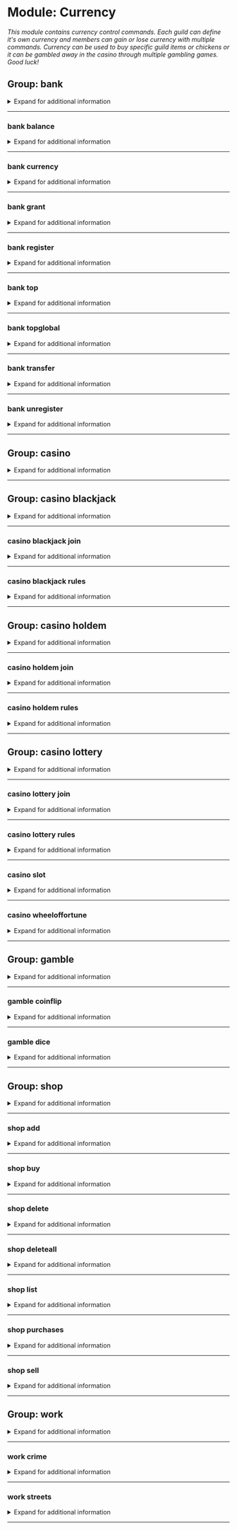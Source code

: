 # Module: Currency
*This module contains currency control commands. Each guild can define it's own currency and members can gain or lose currency with multiple commands. Currency can be used to buy specific guild items or chickens or it can be gambled away in the casino through multiple gambling games. Good luck!*


## Group: bank
<details><summary markdown='span'>Expand for additional information</summary><p>

*Bank account commands (each guild has it's own bank). Group call prints out given user's bank balance. Accounts periodically get a small increase through interest.*

**Aliases:**
`$, $$, $$$`
**Guild only.**


**Overload 0:**
- (optional) [`member`]: *Member* (def: `None`)
**Examples:**

```xml
!bank
!bank Member
```
</p></details>

---

### bank balance
<details><summary markdown='span'>Expand for additional information</summary><p>

*Prints user's bank balance.*

**Aliases:**
`s, status, bal, money`
**Guild only.**


**Overload 0:**
- (optional) [`member`]: *Member* (def: `None`)
**Examples:**

```xml
!bank balance
!bank balance Member
```
</p></details>

---

### bank currency
<details><summary markdown='span'>Expand for additional information</summary><p>

*Gets or sets guild currency.*

**Aliases:**
`setcurrency, curr`
**Guild only.**


**Overload 1:**
- [`string`]: *New currency*
**Overload 0:**
*None*
**Examples:**

```xml
!bank currency
!bank currency Some string here
```
</p></details>

---

### bank grant
<details><summary markdown='span'>Expand for additional information</summary><p>

*Grants user a certain amount of guild currency.*

**Aliases:**
`give`
**Guild only.**

**Privileged users only.**


**Overload 1:**
- [`member`]: *Member*
- [`long`]: *Amount*
**Overload 0:**
- [`long`]: *Amount*
- [`member`]: *Member*
**Examples:**

```xml
!bank grant Member 100000
!bank grant 100000 Member
```
</p></details>

---

### bank register
<details><summary markdown='span'>Expand for additional information</summary><p>

*Opens a new bank account for the sender.*

**Aliases:**
`r, signup, activate`
**Guild only.**


**Overload 0:**
*None*
**Examples:**

```xml
!bank register
```
</p></details>

---

### bank top
<details><summary markdown='span'>Expand for additional information</summary><p>

*Lists wealthiest users in this guild.*

**Aliases:**
`leaderboard, elite`
**Guild only.**


**Overload 0:**
*None*
**Examples:**

```xml
!bank top
```
</p></details>

---

### bank topglobal
<details><summary markdown='span'>Expand for additional information</summary><p>

*Lists wealthiest users globally.*

**Aliases:**
`globalleaderboard, globalelite, gtop, topg, globaltop`
**Guild only.**


**Overload 0:**
*None*
**Examples:**

```xml
!bank topglobal
```
</p></details>

---

### bank transfer
<details><summary markdown='span'>Expand for additional information</summary><p>

*Transfer funds from your account to another user's account.*

**Aliases:**
`lend, tr`
**Guild only.**


**Overload 1:**
- [`member`]: *Member*
- [`long`]: *Amount*
**Overload 0:**
- [`long`]: *Amount*
- [`member`]: *Member*
**Examples:**

```xml
!bank transfer Member 100000
!bank transfer 100000 Member
```
</p></details>

---

### bank unregister
<details><summary markdown='span'>Expand for additional information</summary><p>

*Closes a bank account.*

**Aliases:**
`ur, signout, deleteaccount, delacc, disable, deactivate`
**Guild only.**

**Privileged users only.**


**Overload 0:**
- [`member`]: *Member*
- (optional) [`boolean`]: *Globally?* (def: `False`)
**Examples:**

```xml
!bank unregister Member
!bank unregister @User Yes/No
```
</p></details>

---

## Group: casino
<details><summary markdown='span'>Expand for additional information</summary><p>

*Prints all available casino games.*

**Aliases:**
`vegas, cs, cas`

**Overload 0:**
*None*
**Examples:**

```xml
!casino
```
</p></details>

---

## Group: casino blackjack
<details><summary markdown='span'>Expand for additional information</summary><p>

*Starts a new Blackjack game or joins a pending Blackjack game with given bid amount.*

**Aliases:**
`bj`

**Overload 0:**
- (optional) [`int`]: *Bid amount* (def: `5`)
**Examples:**

```xml
!casino blackjack 100000
```
</p></details>

---

### casino blackjack join
<details><summary markdown='span'>Expand for additional information</summary><p>

*Joins a pending Blackjack game with given bid amount.*

**Aliases:**
`+, compete, enter, j, <<, <`

**Overload 0:**
- (optional) [`int`]: *Bid amount* (def: `5`)
**Examples:**

```xml
!casino blackjack join 100000
```
</p></details>

---

### casino blackjack rules
<details><summary markdown='span'>Expand for additional information</summary><p>

*Prints Blackjack rules.*

**Aliases:**
`help, h, ruling, rule, info`

**Overload 0:**
*None*
**Examples:**

```xml
!casino blackjack rules
```
</p></details>

---

## Group: casino holdem
<details><summary markdown='span'>Expand for additional information</summary><p>

*Starts a new Texas Hold 'em poker game or joins a pending holdem game with given bid amount.*

**Aliases:**
`poker, texasholdem, texas`

**Overload 0:**
- (optional) [`int`]: *Total balance for each user* (def: `1000`)
**Examples:**

```xml
!casino holdem 100000
```
</p></details>

---

### casino holdem join
<details><summary markdown='span'>Expand for additional information</summary><p>

*Joins a pending Texas Hold 'em game with given bid amount.*

**Aliases:**
`+, compete, enter, j, <<, <`

**Overload 0:**
*None*
**Examples:**

```xml
!casino holdem join 100000
```
</p></details>

---

### casino holdem rules
<details><summary markdown='span'>Expand for additional information</summary><p>

*Prints Texas Hold 'em rules.*

**Aliases:**
`help, h, ruling, rule`

**Overload 0:**
*None*
**Examples:**

```xml
!casino holdem rules
```
</p></details>

---

## Group: casino lottery
<details><summary markdown='span'>Expand for additional information</summary><p>

*Starts a new Lottery game or joins a pending Lottery game with given three numbers. The three numbers are drawn from 1 to 15 and they can't be repeated. Rewards are given for each guess, increasing as the number of guesses increases.*

**Aliases:**
`lotto, bingo`

**Overload 0:**
- [`int...`]: *3 numbers*
**Examples:**

```xml
!casino lottery 1 5 10
```
</p></details>

---

### casino lottery join
<details><summary markdown='span'>Expand for additional information</summary><p>

*Joins a pending Lottery game with given three numbers.*

**Aliases:**
`+, compete, enter, j, <<, <`

**Overload 0:**
- [`int...`]: *3 numbers*
**Examples:**

```xml
!casino lottery join 1 5 10
```
</p></details>

---

### casino lottery rules
<details><summary markdown='span'>Expand for additional information</summary><p>

*Prints Lottery rules.*

**Aliases:**
`help, h, ruling, rule`

**Overload 0:**
*None*
**Examples:**

```xml
!casino lottery rules
```
</p></details>

---

### casino slot
<details><summary markdown='span'>Expand for additional information</summary><p>

*Rolls a Slot Machine.*

**Aliases:**
`slotmachine`

**Overload 1:**
- (optional) [`long`]: *Bid* (def: `5`)
**Overload 0:**
- [`string...`]: *Bid*
**Examples:**

```xml
!casino slot 100000
```
</p></details>

---

### casino wheeloffortune
<details><summary markdown='span'>Expand for additional information</summary><p>

*Rolls a Wheel of Fortune.*

**Aliases:**
`wof`

**Overload 1:**
- (optional) [`long`]: *Bid* (def: `5`)
**Overload 0:**
- [`string...`]: *Bid*
**Examples:**

```xml
!casino wheeloffortune 100000
```
</p></details>

---

## Group: gamble
<details><summary markdown='span'>Expand for additional information</summary><p>

*Gambling commands - requires guild currency.*

**Aliases:**
`bet`
**Guild only.**


</p></details>

---

### gamble coinflip
<details><summary markdown='span'>Expand for additional information</summary><p>

*Gambles on a coinflip toss. Default bid is 5.*

**Aliases:**
`coin, flip`
**Guild only.**


**Overload 1:**
- [`long`]: *Bid amount*
- [`string`]: *Heads/Tails*
**Overload 0:**
- [`string`]: *Heads/Tails*
- (optional) [`long`]: *Bid amount* (def: `5`)
**Examples:**

```xml
!gamble coinflip 100000 heads
!gamble coinflip heads 100000
```
</p></details>

---

### gamble dice
<details><summary markdown='span'>Expand for additional information</summary><p>

*Gambles on a dice throw. Default bid is 5.*

**Aliases:**
`roll, die`
**Guild only.**


**Overload 0:**
- [`int`]: *Dice outcome (1-6)*
- (optional) [`long`]: *Bid amount* (def: `5`)
**Examples:**

```xml
!gamble dice 100000 5
```
</p></details>

---

## Group: shop
<details><summary markdown='span'>Expand for additional information</summary><p>

*Shop for items using guild currency from your bank account. Group command lists all available items for purchase.*

**Aliases:**
`store, mall`
**Guild only.**


**Overload 0:**
*None*
**Examples:**

```xml
!shop
```
</p></details>

---

### shop add
<details><summary markdown='span'>Expand for additional information</summary><p>

*Adds a new item to guild shop.*

**Aliases:**
`register, reg, additem, a, +, +=, <<, <, <-, <=`
**Guild only.**

**Requires user permissions:**
`Manage guild`

**Overload 1:**
- [`long`]: *Item price*
- [`string...`]: *Item name*
**Overload 0:**
- [`string`]: *Item name*
- [`long`]: *Item price*
**Examples:**

```xml
!shop add SampleName 100000
!shop add 100000 SampleName
```
</p></details>

---

### shop buy
<details><summary markdown='span'>Expand for additional information</summary><p>

*Buys a new item for you from the guild shop.*

**Aliases:**
`purchase, shutupandtakemymoney, b, p`
**Guild only.**


**Overload 1:**
- [`int...`]: *Item IDs*
**Overload 1:**
- [`string`]: *Item name*
**Examples:**

```xml
!shop buy SampleName
!shop buy 1 5
```
</p></details>

---

### shop delete
<details><summary markdown='span'>Expand for additional information</summary><p>

*Removes an item from guild shop.*

**Aliases:**
`unregister, remove, rm, del, d, -, -=, >, >>, ->, =>`
**Guild only.**

**Requires user permissions:**
`Manage guild`

**Overload 1:**
- [`int...`]: *Item IDs to remove*
**Examples:**

```xml
!shop delete SampleName
!shop delete 1 5
```
</p></details>

---

### shop deleteall
<details><summary markdown='span'>Expand for additional information</summary><p>

*Removes all items from the guild shop.*

**Aliases:**
`removeall, rmrf, rma, clearall, clear, delall, da, cl, -a, --, >>>`
**Guild only.**

**Requires user permissions:**
`Manage guild`

**Overload 0:**
*None*
**Examples:**

```xml
!shop deleteall
```
</p></details>

---

### shop list
<details><summary markdown='span'>Expand for additional information</summary><p>

*Lists all items available for purchase in the guild shop.*

**Aliases:**
`print, show, view, ls, l, p`
**Guild only.**


**Overload 0:**
*None*
**Examples:**

```xml
!shop list
```
</p></details>

---

### shop purchases
<details><summary markdown='span'>Expand for additional information</summary><p>

*Print user purchases in this guild.*

**Aliases:**
`myitems, purchased, bought`
**Guild only.**


**Overload 0:**
- (optional) [`member`]: *Member* (def: `None`)
**Examples:**

```xml
!shop purchases
!shop purchases Member
```
</p></details>

---

### shop sell
<details><summary markdown='span'>Expand for additional information</summary><p>

*Sell item(s) bought from the guild shop.*

**Aliases:**
`return`
**Guild only.**


**Overload 0:**
- [`int...`]: *Item IDs*
**Examples:**

```xml
!shop sell 1 5
```
</p></details>

---

## Group: work
<details><summary markdown='span'>Expand for additional information</summary><p>

*Do something productive with your life or decide to earn money using immoral or illegal ways. You can work once every minute. Keep in mind that your salary is influenced by the current time.*

**Aliases:**
`job`
**Guild only.**


**Overload 0:**
*None*
**Examples:**

```xml
!work
```
</p></details>

---

### work crime
<details><summary markdown='span'>Expand for additional information</summary><p>

*Attempt a crime. This can be done once every 5 minutes. Keep in mind that attempting a crime at night gives higher chance of success.*

**Guild only.**


**Overload 0:**
*None*
**Examples:**

```xml
!work crime
```
</p></details>

---

### work streets
<details><summary markdown='span'>Expand for additional information</summary><p>

*Work the streets tonight hoping to gather some easy money but beware - there are many threats lurking at that hour. This can be done once every 2 minutes. Keep in mind that during the night there is a higher chance to become a victim of a crime.*

**Aliases:**
`prostitute`
**Guild only.**


**Overload 0:**
*None*
**Examples:**

```xml
!work streets
```
</p></details>

---

